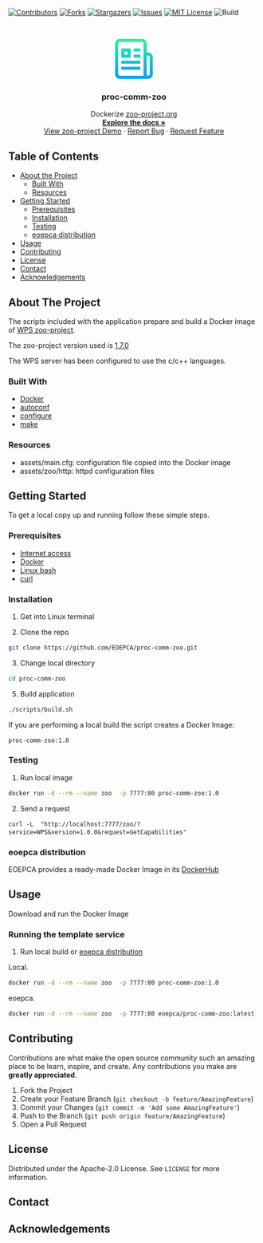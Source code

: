 
[![Contributors][contributors-shield]][contributors-url]
[![Forks][forks-shield]][forks-url]
[![Stargazers][stars-shield]][stars-url]
[![Issues][issues-shield]][issues-url]
[![MIT License][license-shield]][license-url]
![Build][build-shield]

<!-- PROJECT LOGO -->
<br />
<p align="center">
  <a href="https://github.com/EOEPCA/template-svce">
    <img src="images/logo.png" alt="Logo" width="80" height="80">
  </a>

  <h3 align="center">proc-comm-zoo</h3>

  <p align="center">
    Dockerize <a href="http://zoo-project.org/">zoo-project.org</a>
    <br />
    <a href="#table-of-contents"><strong>Explore the docs »</strong></a>
    <br />
    <a href="http://zoo-project.org/examples/otb-example.html">View zoo-project Demo</a>
    ·
    <a href="https://github.com/EOEPCA/proc-comm-zoo/issues">Report Bug</a>
    ·
    <a href="https://github.com/EOEPCA/proc-comm-zoo/issues">Request Feature</a>
  </p>
</p>

<!-- TABLE OF CONTENTS -->

## Table of Contents

- [About the Project](#about-the-project)
  - [Built With](#built-with)
  - [Resources](#resources)
- [Getting Started](#getting-started)
  - [Prerequisites](#prerequisites)
  - [Installation](#installation)
  - [Testing](#testing)
  - [eoepca distribution](#eoepca-distribution)
- [Usage](#usage)
- [Contributing](#contributing)
- [License](#license)
- [Contact](#contact)
- [Acknowledgements](#acknowledgements)

<!-- ABOUT THE PROJECT -->

## About The Project

The scripts included with the application prepare and build a Docker image of [WPS zoo-project][zoo-project-link].

The zoo-project version used is [1.7.0](http://zoo-project.org/dl/zoo-project-1.7.0.zip)

The WPS server has been configured to use the c/c++ languages.


### Built With

- [Docker](https://www.docker.com/)
- [autoconf](https://www.gnu.org/software/autoconf/)
- [configure](https://en.wikipedia.org/wiki/Configure_script)
- [make](http://man7.org/linux/man-pages/man1/make.1.html)

### Resources

- assets/main.cfg: configuration file copied into the Docker image
- assets/zoo/http: httpd configuration files

<!-- GETTING STARTED -->

## Getting Started

To get a local copy up and running follow these simple steps.

### Prerequisites

- [Internet access](https://en.wikipedia.org/wiki/Internet_access)
- [Docker](https://www.docker.com/)
- [Linux bash](https://en.wikipedia.org/wiki/Bash_(Unix_shell))
- [curl](https://en.wikipedia.org/wiki/CURL)

### Installation

1. Get into Linux terminal

2. Clone the repo

```sh
git clone https://github.com/EOEPCA/proc-comm-zoo.git
```

3. Change local directory

```sh
cd proc-comm-zoo
```

5. Build application

```sh
./scripts/build.sh
```

If you are performing a local build the script creates a Docker Image:

```text
proc-comm-zoo:1.0
```

### Testing

1. Run local image

```sh
docker run -d --rm --name zoo  -p 7777:80 proc-comm-zoo:1.0
```

2. Send a request

```ssh
curl -L  "http://localhost:7777/zoo/?service=WPS&version=1.0.0&request=GetCapabilities"
```

### eoepca distribution

EOEPCA provides a ready-made Docker Image in its [DockerHub][eoepca-zoo]






## Usage

Download and run the Docker Image

### Running the template service

1. Run local build or [eoepca distribution][eoepca-zoo]

Local.

```sh
docker run -d --rm --name zoo  -p 7777:80 proc-comm-zoo:1.0
```

eoepca.

```sh
docker run -d --rm --name zoo  -p 7777:80 eoepca/proc-comm-zoo:latest
```

## Contributing

Contributions are what make the open source community such an amazing place to be learn, inspire, and create. Any contributions you make are **greatly appreciated**.

1. Fork the Project
2. Create your Feature Branch (`git checkout -b feature/AmazingFeature`)
3. Commit your Changes (`git commit -m 'Add some AmazingFeature'`)
4. Push to the Branch (`git push origin feature/AmazingFeature`)
5. Open a Pull Request

<!-- LICENSE -->

## License

Distributed under the Apache-2.0 License. See `LICENSE` for more information.


## Contact

<!-- ACKNOWLEDGEMENTS -->

## Acknowledgements


<!-- MARKDOWN LINKS & IMAGES -->
<!-- https://www.markdownguide.org/basic-syntax/#reference-style-links -->

[contributors-shield]: https://img.shields.io/github/contributors/EOEPCA/template-svce.svg?style=flat-square
[contributors-url]: https://github.com/EOEPCA/template-svce/graphs/contributors
[forks-shield]: https://img.shields.io/github/forks/EOEPCA/template-svce.svg?style=flat-square
[forks-url]: https://github.com/EOEPCA/template-svce/network/members
[stars-shield]: https://img.shields.io/github/stars/EOEPCA/template-svce.svg?style=flat-square
[stars-url]: https://github.com/EOEPCA/template-svce/stargazers
[issues-shield]: https://img.shields.io/github/issues/EOEPCA/template-svce.svg?style=flat-square
[issues-url]: https://github.com/EOEPCA/template-svce/issues
[license-shield]: https://img.shields.io/github/license/EOEPCA/template-svce.svg?style=flat-square
[license-url]: https://github.com/EOEPCA/template-svce/blob/master/LICENSE
[build-shield]: https://www.travis-ci.com/EOEPCA/template-svce.svg?branch=master
[product-screenshot]: images/screenshot.png
[zoo-project-link]: http://www.zoo-project.org/
[eoepca-zoo]: https://hub.docker.com/r/eoepca/proc-comm-zoo/tags